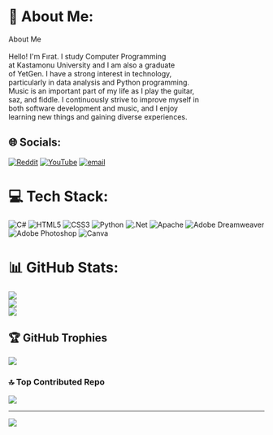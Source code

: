 # 💫 About Me:
About Me<br><br>Hello! I'm Fırat. I study Computer Programming <br>at Kastamonu University and I am also a graduate <br>of YetGen. I have a strong interest in technology, <br>particularly in data analysis and Python programming. <br>Music is an important part of my life as I play the guitar, <br>saz, and fiddle. I continuously strive to improve myself in <br>both software development and music, and I enjoy<br>learning new things and gaining diverse experiences.


## 🌐 Socials:
[![Reddit](https://img.shields.io/badge/Reddit-%23FF4500.svg?logo=Reddit&logoColor=white)](https://reddit.com/user/u/Due_Revolution7220) [![YouTube](https://img.shields.io/badge/YouTube-%23FF0000.svg?logo=YouTube&logoColor=white)](https://youtube.com/@@fratayaz1261) [![email](https://img.shields.io/badge/Email-D14836?logo=gmail&logoColor=white)](mailto:firatayaz.dev44@gmail.com) 

# 💻 Tech Stack:
![C#](https://img.shields.io/badge/c%23-%23239120.svg?style=for-the-badge&logo=csharp&logoColor=white) ![HTML5](https://img.shields.io/badge/html5-%23E34F26.svg?style=for-the-badge&logo=html5&logoColor=white) ![CSS3](https://img.shields.io/badge/css3-%231572B6.svg?style=for-the-badge&logo=css3&logoColor=white) ![Python](https://img.shields.io/badge/python-3670A0?style=for-the-badge&logo=python&logoColor=ffdd54) ![.Net](https://img.shields.io/badge/.NET-5C2D91?style=for-the-badge&logo=.net&logoColor=white) ![Apache](https://img.shields.io/badge/apache-%23D42029.svg?style=for-the-badge&logo=apache&logoColor=white) ![Adobe Dreamweaver](https://img.shields.io/badge/Adobe%20Dreamweaver-FF61F6.svg?style=for-the-badge&logo=Adobe%20Dreamweaver&logoColor=white) ![Adobe Photoshop](https://img.shields.io/badge/adobe%20photoshop-%2331A8FF.svg?style=for-the-badge&logo=adobe%20photoshop&logoColor=white) ![Canva](https://img.shields.io/badge/Canva-%2300C4CC.svg?style=for-the-badge&logo=Canva&logoColor=white)
# 📊 GitHub Stats:
![](https://github-readme-stats.vercel.app/api?username=Firat1004&theme=dark&hide_border=false&include_all_commits=false&count_private=false)<br/>
![](https://github-readme-streak-stats.herokuapp.com/?user=Firat1004&theme=dark&hide_border=false)<br/>
![](https://github-readme-stats.vercel.app/api/top-langs/?username=Firat1004&theme=dark&hide_border=false&include_all_commits=false&count_private=false&layout=compact)

## 🏆 GitHub Trophies
![](https://github-profile-trophy.vercel.app/?username=Firat1004&theme=shadow_blue&no-frame=false&no-bg=true&margin-w=4)

### 🔝 Top Contributed Repo
![](https://github-contributor-stats.vercel.app/api?username=Firat1004&limit=5&theme=dark&combine_all_yearly_contributions=true)

---
[![](https://visitcount.itsvg.in/api?id=Firat1004&icon=0&color=0)](https://visitcount.itsvg.in)

<!-- Proudly created with GPRM ( https://gprm.itsvg.in ) -->

